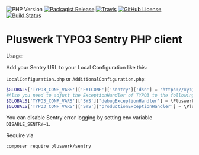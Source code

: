 ![PHP Version](https://img.shields.io/packagist/php-v/pluswerk/sentry.svg?style=flat-square)
[![Packagist Release](https://img.shields.io/packagist/v/pluswerk/sentry.svg)](https://packagist.org/packages/pluswerk/sentry)
[![Travis](https://img.shields.io/travis/pluswerk/sentry.svg?style=flat-square)](https://travis-ci.org/pluswerk/sentry)
[![GitHub License](https://img.shields.io/github/license/pluswerk/sentry.svg?style=flat-square)](https://github.com/pluswerk/sentry/blob/master/LICENSE.txt)
[![Build Status](https://travis-ci.org/pluswerk/sentry.svg?branch=master)](https://travis-ci.org/pluswerk/sentry)

# Pluswerk TYPO3 Sentry PHP client
Usage:

Add your Sentry URL to your Local Configuration like this:

`LocalConfiguration.php` or `AdditionalConfiguration.php`:
```php
$GLOBALS['TYPO3_CONF_VARS']['EXTCONF']['sentry']['dsn'] = 'https://xyz@sentry.io/12345';
#Also you need to adjust the ExceptionHandler of TYPO3 to the following:
$GLOBALS['TYPO3_CONF_VARS']['SYS']['debugExceptionHandler'] = \Pluswerk\Sentry\ErrorHandler\DebugExceptionHandler::class;
$GLOBALS['TYPO3_CONF_VARS']['SYS']['productionExceptionHandler'] = \Pluswerk\Sentry\ErrorHandler\ProductionExceptionHandler::class;
```

You can disable Sentry error logging by setting env variable `DISABLE_SENTRY=1`.

Require via
```
composer require pluswerk/sentry
```
